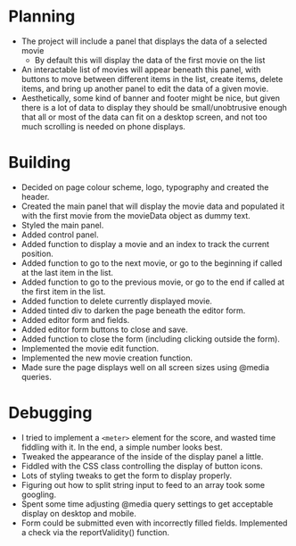 # Planning
- The project will include a panel that displays the data of a selected movie
    - By default this will display the data of the first movie on the list
- An interactable list of movies will appear beneath this panel, with buttons to move between different items in the list, create items, delete items, and bring up another panel to edit the data of a given movie.
- Aesthetically, some kind of banner and footer might be nice, but given there is a lot of data to display they should be small/unobtrusive enough that all or most of the data can fit on a desktop screen, and not too much scrolling is needed on phone displays.
# Building
- Decided on page colour scheme, logo, typography and created the header.
- Created the main panel that will display the movie data and populated it with the first movie from the movieData object as dummy text.
- Styled the main panel.
- Added control panel.
- Added function to display a movie and an index to track the current position.
- Added function to go to the next movie, or go to the beginning if called at the last item in the list.
- Added function to go to the previous movie, or go to the end if called at the first item in the list.
- Added function to delete currently displayed movie.
- Added tinted div to darken the page beneath the editor form.
- Added editor form and fields.
- Added editor form buttons to close and save.
- Added function to close the form (including clicking outside the form).
- Implemented the movie edit function.
- Implemented the new movie creation function.
- Made sure the page displays well on all screen sizes using @media queries.
# Debugging
- I tried to implement a `<meter>` element for the score, and wasted time fiddling with it. In the end, a simple number looks best.
- Tweaked the appearance of the inside of the display panel a little.
- Fiddled with the CSS class controlling the display of button icons.
- Lots of styling tweaks to get the form to display properly.
- Figuring out how to split string input to feed to an array took some googling.
- Spent some time adjusting @media query settings to get acceptable display on desktop and mobile.
- Form could be submitted even with incorrectly filled fields. Implemented a check via the reportValidity() function.